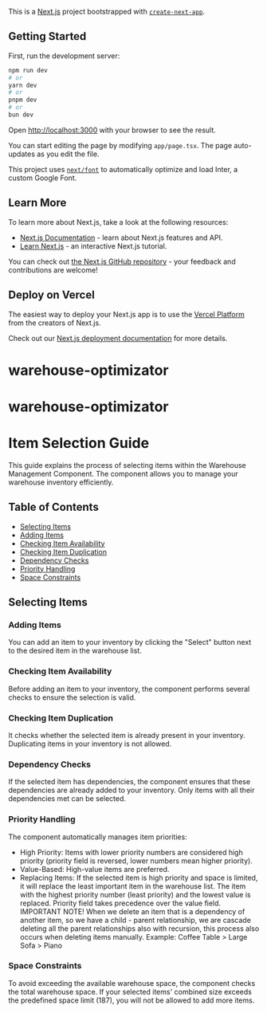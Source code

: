 This is a [Next.js](https://nextjs.org/) project bootstrapped with [`create-next-app`](https://github.com/vercel/next.js/tree/canary/packages/create-next-app).

## Getting Started

First, run the development server:

```bash
npm run dev
# or
yarn dev
# or
pnpm dev
# or
bun dev
```

Open [http://localhost:3000](http://localhost:3000) with your browser to see the result.

You can start editing the page by modifying `app/page.tsx`. The page auto-updates as you edit the file.

This project uses [`next/font`](https://nextjs.org/docs/basic-features/font-optimization) to automatically optimize and load Inter, a custom Google Font.

## Learn More

To learn more about Next.js, take a look at the following resources:

- [Next.js Documentation](https://nextjs.org/docs) - learn about Next.js features and API.
- [Learn Next.js](https://nextjs.org/learn) - an interactive Next.js tutorial.

You can check out [the Next.js GitHub repository](https://github.com/vercel/next.js/) - your feedback and contributions are welcome!

## Deploy on Vercel

The easiest way to deploy your Next.js app is to use the [Vercel Platform](https://vercel.com/new?utm_medium=default-template&filter=next.js&utm_source=create-next-app&utm_campaign=create-next-app-readme) from the creators of Next.js.

Check out our [Next.js deployment documentation](https://nextjs.org/docs/deployment) for more details.

# warehouse-optimizator

# warehouse-optimizator

# Item Selection Guide

This guide explains the process of selecting items within the Warehouse Management Component. The component allows you to manage your warehouse inventory efficiently.

## Table of Contents

- [Selecting Items](#selecting-items)
- [Adding Items](#adding-items)
- [Checking Item Availability](#checking-item-availability)
- [Checking Item Duplication](#checking-item-duplication)
- [Dependency Checks](#dependency-checks)
- [Priority Handling](#priority-handling)
- [Space Constraints](#space-constraints)

## Selecting Items

### Adding Items

You can add an item to your inventory by clicking the "Select" button next to the desired item in the warehouse list.

### Checking Item Availability

Before adding an item to your inventory, the component performs several checks to ensure the selection is valid.

### Checking Item Duplication

It checks whether the selected item is already present in your inventory. Duplicating items in your inventory is not allowed.

### Dependency Checks

If the selected item has dependencies, the component ensures that these dependencies are already added to your inventory. Only items with all their dependencies met can be selected.

### Priority Handling

The component automatically manages item priorities:

- High Priority: Items with lower priority numbers are considered high priority (priority field is reversed, lower numbers mean higher priority).
- Value-Based: High-value items are preferred.
- Replacing Items: If the selected item is high priority and space is limited, it will replace the least important item in the warehouse list. The item with the highest priority number (least priority) and the lowest value is replaced. Priority field takes precedence over the value field.
  IMPORTANT NOTE! When we delete an item that is a dependency of another item, so we have a child - parent relationship, we are cascade deleting all the parent relationships also with recursion, this process also occurs when deleting items manually. Example: Coffee Table > Large Sofa > Piano

### Space Constraints

To avoid exceeding the available warehouse space, the component checks the total warehouse space. If your selected items' combined size exceeds the predefined space limit (187), you will not be allowed to add more items.
